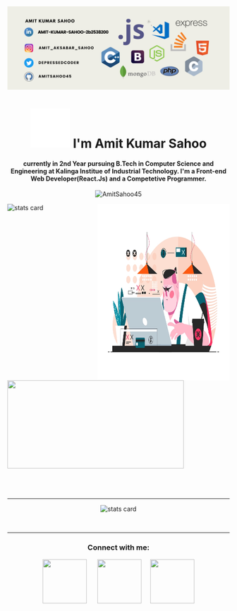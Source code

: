 [![Amit Kumar Sahoo's GitHub Banner](./assets/profilebanner.png)](https://github.com/AmitSahoo45)

<h1 align="center"><img src="./assets/hello-bubble.gif" 
         alt="Waving hand animated gif"
         height="90"
         width="90" /> I'm Amit Kumar Sahoo</h1>
<h4 align="center">
currently in 2nd Year pursuing B.Tech in Computer Science and Engineering at Kalinga Institue of Industrial Technology. 
I'm a Front-end Web Developer(React.Js) and a Competetive Programmer. 
</h4>

<p align="center"> <img src="https://komarev.com/ghpvc/?username=AmitSahoo45&label=Profile%20views&color=0e75b6&style=flat" alt="AmitSahoo45" /> </p>

<img alt= "stats card" height="300px" width="500" src="https://github-readme-streak-stats.herokuapp.com/?user=AmitSahoo45&theme=flag-india&date_format=M%20j%5B%2C%20Y%5D">
<img align="right" height="400" width="300px" src="./assets/programmer.webp" /> </a>
<img height="200px" width="400" src="https://github-readme-stats.vercel.app/api?username=AmitSahoo45&count_private=true&theme=react&show_icons=true" />
<br>
<br>
<br>
<br>
<hr>

<p align="center"> <img alt= "stats card" height="300px" width="500" src="https://github-readme-stats.vercel.app/api/top-langs/?username=AmitSahoo45&langs_count=10"></p>

<br>
<hr>

<h3 align="center">Connect with me:</h3>
<p align="center">
<a href="https://twitter.com/DepressedCoder" target="blank"><img align="center" src="https://img.icons8.com/bubbles/500/000000/twitter.png" height="100" width="100" /></a> &nbsp;&nbsp;&nbsp;&nbsp;
<a href="https://www.linkedin.com/in/amit-kumar-sahoo-2b2538200/" target="blank"><img align="center" src="https://img.icons8.com/bubbles/500/000000/linkedin.png" height="100" width="100" /></a>&nbsp;&nbsp;&nbsp;&nbsp;
<a href="https://instagram.com/wth_ishiii" target="blank"><img align="center" src="https://img.icons8.com/bubbles/500/000000/instagram-new--v2.png" height="100" width="100" /></a>
</p>




